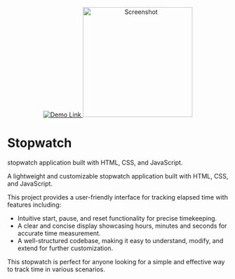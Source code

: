 <div align="center">
    <a href="https://islamhamdaoui.github.io/weather-website/" target="_blank">
        <img src="https://img.shields.io/badge/Demo-Link-brightgreen" alt="Demo Link">
    </a>
    <img src="https://github.com/Friizor/Stopwatch/assets/91889739/1ae85be2-c459-41f6-9138-3ec66d38eabf" height="250px" alt="Screenshot">
</div>
<h1> Stopwatch </h1>
stopwatch application built with HTML, CSS, and JavaScript.

<p>A lightweight and customizable stopwatch application built with HTML, CSS, and JavaScript.</p>
<p>This project provides a user-friendly interface for tracking elapsed time with features including:</p>
<ul>
  <li>Intuitive start, pause, and reset functionality for precise timekeeping.</li>
  <li>A clear and concise display showcasing hours, minutes and seconds for accurate time measurement.</li>
  <li>A well-structured codebase, making it easy to understand, modify, and extend for further customization.</li>
</ul>
<p>This stopwatch is perfect for anyone looking for a simple and effective way to track time in various scenarios.</p>
</blockquote>
